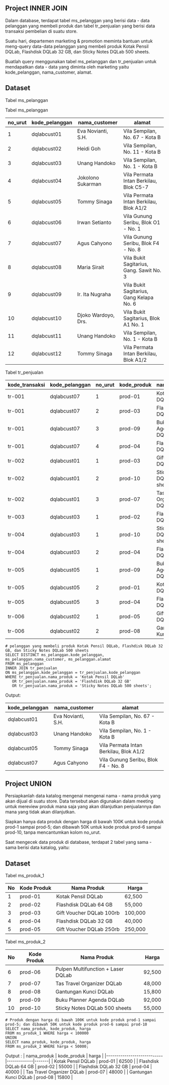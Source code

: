 ## Project INNER JOIN
Dalam database, terdapat tabel ms_pelanggan yang berisi data - data pelanggan yang membeli produk dan tabel tr_penjualan yang berisi data transaksi pembelian di suatu store.

Suatu hari, departemen marketing & promotion meminta bantuan untuk meng-query data-data pelanggan yang membeli produk Kotak Pensil DQLab, Flashdisk DQLab 32 GB, dan Sticky Notes DQLab 500 sheets.

Buatlah query menggunakan tabel ms_pelanggan dan tr_penjualan untuk mendapatkan data - data yang diminta oleh marketing yaitu kode_pelanggan, nama_customer, alamat.
## Dataset

Tabel ms_pelanggan

Tabel ms_pelanggan

| no_urut | kode_pelanggan | nama_customer       | alamat                                   |
|---------|----------------|---------------------|------------------------------------------|
|       1 | dqlabcust01    | Eva Novianti, S.H.  | Vila Sempilan, No. 67 - Kota B           |
|       2 | dqlabcust02    | Heidi Goh           | Vila Sempilan, No. 11 - Kota B           |
|       3 | dqlabcust03    | Unang Handoko       | Vila Sempilan, No. 1 - Kota B            |
|       4 | dqlabcust04    | Jokolono Sukarman   | Vila Permata Intan Berkilau, Blok C5-7   |
|       5 | dqlabcust05    | Tommy Sinaga        | Vila Permata Intan Berkilau, Blok A1/2   |
|       6 | dqlabcust06    | Irwan Setianto      | Vila Gunung Seribu, Blok O1 - No. 1      |
|       7 | dqlabcust07    | Agus Cahyono        | Vila Gunung Seribu, Blok F4 - No. 8      |
|       8 | dqlabcust08    | Maria Sirait        | Vila Bukit Sagitarius, Gang. Sawit No. 3 |
|       9 | dqlabcust09    | Ir. Ita Nugraha     | Vila Bukit Sagitarius, Gang Kelapa No. 6 |
|      10 | dqlabcust10    | Djoko Wardoyo, Drs. | Vila Bukit Sagitarius, Blok A1 No. 1     |
|      11 | dqlabcust11    | Unang Handoko       | Vila Sempilan, No. 1 - Kota B            |
|      12 | dqlabcust12    | Tommy Sinaga        | Vila Permata Intan Berkilau, Blok A1/2   |

Tabel tr_penjualan

| kode_transaksi | kode_pelanggan | no_urut | kode_produk | nama_produk                   | qty  | harga  |
|----------------|----------------|---------|-------------|-------------------------------|------|--------|
| tr-001         | dqlabcust07    |       1 | prod-01     | Kotak Pensil DQLab            |    5 |  62500 |
| tr-001         | dqlabcust07    |       2 | prod-03     | Flash disk DQLab 32 GB        |    1 | 100000 |
| tr-001         | dqlabcust07    |       3 | prod-09     | Buku Planner Agenda DQLab     |    3 |  92000 |
| tr-001         | dqlabcust07    |       4 | prod-04     | Flashdisk DQLab 32 GB         |    3 |  40000 |
| tr-002         | dqlabcust01    |       1 | prod-03     | Gift Voucher DQLab 100rb      |    2 | 100000 |
| tr-002         | dqlabcust01    |       2 | prod-10     | Sticky Notes DQLab 500 sheets |    4 |  55000 |
| tr-002         | dqlabcust01    |       3 | prod-07     | Tas Travel Organizer DQLab    |    1 |  48000 |
| tr-003         | dqlabcust03    |       1 | prod-02     | Flashdisk DQLab 64 GB         |    2 |  55000 |
| tr-004         | dqlabcust03    |       1 | prod-10     | Sticky Notes DQLab 500 sheets |    5 |  55000 |
| tr-004         | dqlabcust03    |       2 | prod-04     | Flashdisk DQLab 32 GB         |    4 |  40000 |
| tr-005         | dqlabcust05    |       1 | prod-09     | Buku Planner Agenda DQLab     |    3 |  92000 |
| tr-005         | dqlabcust05    |       2 | prod-01     | Kotak Pensil DQLab            |    1 |  62500 |
| tr-005         | dqlabcust05    |       3 | prod-04     | Flashdisk DQLab 32 GB         |    2 |  40000 |
| tr-006         | dqlabcust02    |       1 | prod-05     | Gift Voucher DQLab 250rb      |    4 | 250000 |
| tr-006         | dqlabcust02    |       2 | prod-08     | Gantungan Kunci DQLab         |    2 |  15800 |


```
# pelanggan yang membeli produk Kotak Pensil DQLab, Flashdisk DQLab 32 GB, dan Sticky Notes DQLab 500 sheets
SELECT DISTINCT ms_pelanggan.kode_pelanggan, ms_pelanggan.nama_customer, ms_pelanggan.alamat
FROM ms_pelanggan
INNER JOIN tr_penjualan
ON ms_pelanggan.kode_pelanggan = tr_penjualan.kode_pelanggan
WHERE tr_penjualan.nama_produk = 'Kotak Pensil DQLab'
   OR tr_penjualan.nama_produk = 'Flashdisk DQLab 32 GB'
   OR tr_penjualan.nama_produk = 'Sticky Notes DQLab 500 sheets';
```

Output:

| kode_pelanggan | nama_customer      | alamat                                 |
|----------------|--------------------|----------------------------------------|
| dqlabcust01    | Eva Novianti, S.H. | Vila Sempilan, No. 67 - Kota B         |
| dqlabcust03    | Unang Handoko      | Vila Sempilan, No. 1 - Kota B          |
| dqlabcust05    | Tommy Sinaga       | Vila Permata Intan Berkilau, Blok A1/2 |
| dqlabcust07    | Agus Cahyono       | Vila Gunung Seribu, Blok F4 - No. 8    |

## Project UNION
Persiapkanlah data katalog mengenai mengenai nama - nama produk yang akan dijual di suatu store. Data tersebut akan digunakan dalam meeting untuk mereview produk mana saja yang akan dilanjutkan penjualannya dan mana yang tidak akan dilanjutkan.

Siapkan hanya data produk dengan harga di bawah 100K untuk kode produk prod-1 sampai prod-5; dan dibawah 50K untuk kode produk prod-6 sampai prod-10, tanpa mencantumkan kolom no_urut.

Saat mengecek data produk di database, terdapat 2 tabel yang sama - sama berisi data katalog, yaitu:

 
## Dataset
Tabel ms_produk_1

| No | Kode Produk | Nama Produk                    | Harga   |
|----|-------------|----------------------------------|---------|
| 1  | prod-01     | Kotak Pensil DQLab              | 62,500  |
| 2  | prod-02     | Flashdisk DQLab 64 GB           | 55,000  |
| 3  | prod-03     | Gift Voucher DQLab 100rb        | 100,000 |
| 4  | prod-04     | Flashdisk DQLab 32 GB           | 40,000  |
| 5  | prod-05     | Gift Voucher DQLab 250rb        | 250,000 |

Tabel ms_produk_2

| No | Kode Produk | Nama Produk                          | Harga   |
|----|-------------|---------------------------------------|---------|
| 6  | prod-06     | Pulpen Multifunction + Laser DQLab    | 92,500  |
| 7  | prod-07     | Tas Travel Organizer DQLab            | 48,000  |
| 8  | prod-08     | Gantungan Kunci DQLab                 | 15,800  |
| 9  | prod-09     | Buku Planner Agenda DQLab             | 92,000  |
| 10 | prod-10     | Sticky Notes DQLab 500 sheets         | 55,000  |


```
# Produk dengan harga di bawah 100K untuk kode produk prod-1 sampai prod-5; dan dibawah 50K untuk kode produk prod-6 sampai prod-10
SELECT nama_produk, kode_produk, harga
FROM ms_produk_1 WHERE harga < 100000
UNION
SELECT nama_produk, kode_produk, harga
FROM ms_produk_2 WHERE harga < 50000;
```
Output :
| nama_produk                | kode_produk | harga |
|----------------------------|-------------|-------|
| Kotak Pensil DQLab         | prod-01     | 62500 |
| Flashdisk DQLab 64 GB      | prod-02     | 55000 |
| Flashdisk DQLab 32 GB      | prod-04     | 40000 |
| Tas Travel Organizer DQLab | prod-07     | 48000 |
| Gantungan Kunci DQLab      | prod-08     | 15800 |

